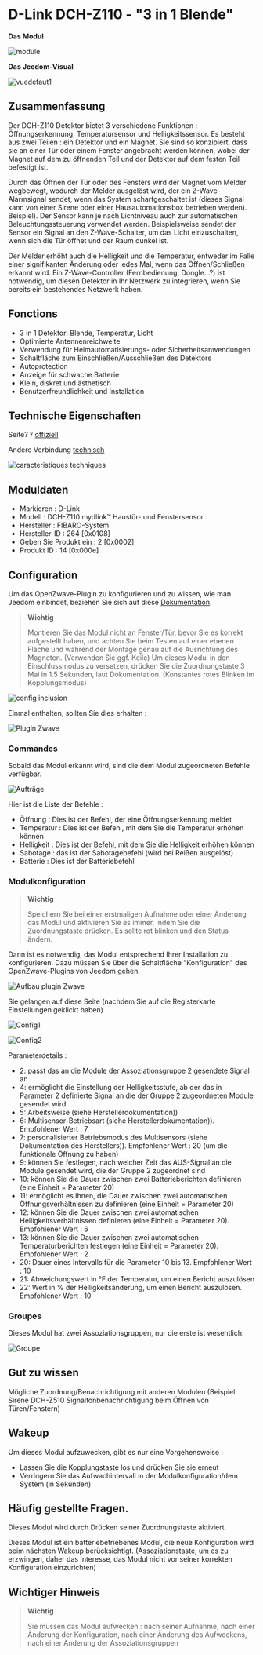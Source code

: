 # D-Link DCH-Z110 - "3 in 1 Blende"

**Das Modul**

![module](images/dlink.dchz110/module.jpg)

**Das Jeedom-Visual**

![vuedefaut1](images/dlink.dchz110/vuedefaut1.jpg)

## Zusammenfassung

Der DCH-Z110 Detektor bietet 3 verschiedene Funktionen : Öffnungserkennung, Temperatursensor und Helligkeitssensor. Es besteht aus zwei Teilen : ein Detektor und ein Magnet. Sie sind so konzipiert, dass sie an einer Tür oder einem Fenster angebracht werden können, wobei der Magnet auf dem zu öffnenden Teil und der Detektor auf dem festen Teil befestigt ist.

Durch das Öffnen der Tür oder des Fensters wird der Magnet vom Melder wegbewegt, wodurch der Melder ausgelöst wird, der ein Z-Wave-Alarmsignal sendet, wenn das System scharfgeschaltet ist (dieses Signal kann von einer Sirene oder einer Hausautomationsbox betrieben werden). Beispiel). Der Sensor kann je nach Lichtniveau auch zur automatischen Beleuchtungssteuerung verwendet werden. Beispielsweise sendet der Sensor ein Signal an den Z-Wave-Schalter, um das Licht einzuschalten, wenn sich die Tür öffnet und der Raum dunkel ist.

Der Melder erhöht auch die Helligkeit und die Temperatur, entweder im Falle einer signifikanten Änderung oder jedes Mal, wenn das Öffnen/Schließen erkannt wird. Ein Z-Wave-Controller (Fernbedienung, Dongle…?) ist notwendig, um diesen Detektor in Ihr Netzwerk zu integrieren, wenn Sie bereits ein bestehendes Netzwerk haben.

## Fonctions

-   3 in 1 Detektor: Blende, Temperatur, Licht
-   Optimierte Antennenreichweite
-   Verwendung für Heimautomatisierungs- oder Sicherheitsanwendungen
-   Schaltfläche zum Einschließen/Ausschließen des Detektors
-   Autoprotection
-   Anzeige für schwache Batterie
-   Klein, diskret und ästhetisch
-   Benutzerfreundlichkeit und Installation

## Technische Eigenschaften

Seite? ˅ [offiziell](http://www.dlink.com/-/media/Consumer_Products/DCH/DCH%20Z110/Datasheet/DCH_Z110_Datasheet_FR.pdf)

Andere Verbindung [technisch](http://www.kafkas.gr/uploads/Pdf/182732/DCH-Z120_183010381_01_Z02.PDF)

![caracteristiques techniques](images/dlink.dchz110/caracteristiques_techniques.jpg)

## Moduldaten

-   Markieren : D-Link
-   Modell : DCH-Z110 mydlink™ Haustür- und Fenstersensor
-   Hersteller : FIBARO-System
-   Hersteller-ID : 264 \[0x0108\]
-   Geben Sie Produkt ein : 2 \[0x0002\]
-   Produkt ID : 14 \[0x000e\]

## Configuration

Um das OpenZwave-Plugin zu konfigurieren und zu wissen, wie man Jeedom einbindet, beziehen Sie sich auf diese [Dokumentation](https://doc.jeedom.com/de_DE/plugins/automation%20protocol/openzwave/).

> **Wichtig**
>
> Montieren Sie das Modul nicht an Fenster/Tür, bevor Sie es korrekt aufgestellt haben, und achten Sie beim Testen auf einer ebenen Fläche und während der Montage genau auf die Ausrichtung des Magneten. (Verwenden Sie ggf. Keile) Um dieses Modul in den Einschlussmodus zu versetzen, drücken Sie die Zuordnungstaste 3 Mal in 1.5 Sekunden, laut Dokumentation. (Konstantes rotes Blinken im Kopplungsmodus)

![config inclusion](images/dlink.dchz110/config-inclusion.jpg)

Einmal enthalten, sollten Sie dies erhalten :

![Plugin Zwave](images/dlink.dchz110/apres_inclusion.jpg)

### Commandes

Sobald das Modul erkannt wird, sind die dem Modul zugeordneten Befehle verfügbar.

![Aufträge](images/dlink.dchz110/commandes.jpg)

Hier ist die Liste der Befehle :

-   Öffnung : Dies ist der Befehl, der eine Öffnungserkennung meldet
-   Temperatur : Dies ist der Befehl, mit dem Sie die Temperatur erhöhen können
-   Helligkeit : Dies ist der Befehl, mit dem Sie die Helligkeit erhöhen können
-   Sabotage : das ist der Sabotagebefehl (wird bei Reißen ausgelöst)
-   Batterie : Dies ist der Batteriebefehl

### Modulkonfiguration

> **Wichtig**
>
> Speichern Sie bei einer erstmaligen Aufnahme oder einer Änderung das Modul und aktivieren Sie es immer, indem Sie die Zuordnungstaste drücken. Es sollte rot blinken und den Status ändern.

Dann ist es notwendig, das Modul entsprechend Ihrer Installation zu konfigurieren. Dazu müssen Sie über die Schaltfläche "Konfiguration" des OpenZwave-Plugins von Jeedom gehen.

![Aufbau plugin Zwave](images/plugin/bouton_configuration.jpg)

Sie gelangen auf diese Seite (nachdem Sie auf die Registerkarte Einstellungen geklickt haben)

![Config1](images/dlink.dchz110/config1.jpg)

![Config2](images/dlink.dchz110/config2.jpg)

Parameterdetails :

-   2: passt das an die Module der Assoziationsgruppe 2 gesendete Signal an
-   4: ermöglicht die Einstellung der Helligkeitsstufe, ab der das in Parameter 2 definierte Signal an die der Gruppe 2 zugeordneten Module gesendet wird
-   5: Arbeitsweise (siehe Herstellerdokumentation))
-   6: Multisensor-Betriebsart (siehe Herstellerdokumentation)). Empfohlener Wert : 7
-   7: personalisierter Betriebsmodus des Multisensors (siehe Dokumentation des Herstellers)). Empfohlener Wert : 20 (um die funktionale Öffnung zu haben)
-   9: können Sie festlegen, nach welcher Zeit das AUS-Signal an die Module gesendet wird, die der Gruppe 2 zugeordnet sind
-   10: können Sie die Dauer zwischen zwei Batterieberichten definieren (eine Einheit = Parameter 20)
-   11: ermöglicht es Ihnen, die Dauer zwischen zwei automatischen Öffnungsverhältnissen zu definieren (eine Einheit = Parameter 20)
-   12: können Sie die Dauer zwischen zwei automatischen Helligkeitsverhältnissen definieren (eine Einheit = Parameter 20). Empfohlener Wert : 6
-   13: können Sie die Dauer zwischen zwei automatischen Temperaturberichten festlegen (eine Einheit = Parameter 20). Empfohlener Wert : 2
-   20: Dauer eines Intervalls für die Parameter 10 bis 13. Empfohlener Wert : 10
-   21: Abweichungswert in °F der Temperatur, um einen Bericht auszulösen
-   22: Wert in % der Helligkeitsänderung, um einen Bericht auszulösen. Empfohlener Wert : 10

### Groupes

Dieses Modul hat zwei Assoziationsgruppen, nur die erste ist wesentlich.

![Groupe](images/dlink.dchz110/groupe.jpg)

## Gut zu wissen

Mögliche Zuordnung/Benachrichtigung mit anderen Modulen (Beispiel: Sirene DCH-Z510 Signaltonbenachrichtigung beim Öffnen von Türen/Fenstern)

## Wakeup

Um dieses Modul aufzuwecken, gibt es nur eine Vorgehensweise :

-   Lassen Sie die Kopplungstaste los und drücken Sie sie erneut
-   Verringern Sie das Aufwachintervall in der Modulkonfiguration/dem System (in Sekunden)

## Häufig gestellte Fragen.

Dieses Modul wird durch Drücken seiner Zuordnungstaste aktiviert.

Dieses Modul ist ein batteriebetriebenes Modul, die neue Konfiguration wird beim nächsten Wakeup berücksichtigt. (Assoziationstaste, um es zu erzwingen, daher das Interesse, das Modul nicht vor seiner korrekten Konfiguration einzurichten)

## Wichtiger Hinweis

> **Wichtig**
>
> Sie müssen das Modul aufwecken : nach seiner Aufnahme, nach einer Änderung der Konfiguration, nach einer Änderung des Aufweckens, nach einer Änderung der Assoziationsgruppen
